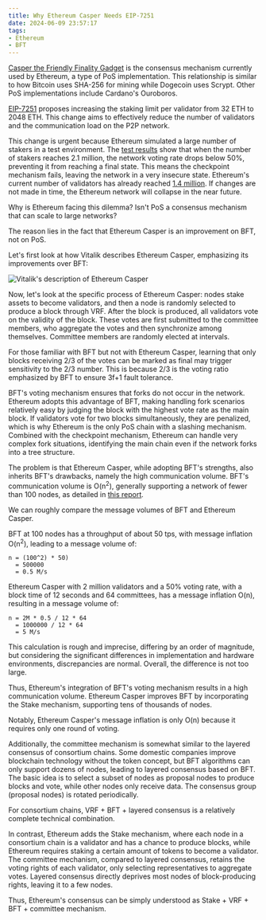 ```yaml
---
title: Why Ethereum Casper Needs EIP-7251
date: 2024-06-09 23:57:17
tags:
- Ethereum
- BFT
---
```


[Casper the Friendly Finality Gadget](https://arxiv.org/abs/1710.09437) is the consensus mechanism currently used by Ethereum, a type of PoS implementation. This relationship is similar to how Bitcoin uses SHA-256 for mining while Dogecoin uses Scrypt. Other PoS implementations include Cardano's Ouroboros.

[EIP-7251](https://eips.ethereum.org/EIPS/eip-7251) proposes increasing the staking limit per validator from 32 ETH to 2048 ETH. This change aims to effectively reduce the number of validators and the communication load on the P2P network.

This change is urgent because Ethereum simulated a large number of stakers in a test environment. The [test results](https://notes.ethereum.org/@parithosh/bigboi-beaconchain-test-2) show that when the number of stakers reaches 2.1 million, the network voting rate drops below 50%, preventing it from reaching a final state. This means the checkpoint mechanism fails, leaving the network in a very insecure state. Ethereum's current number of validators has already reached [1.4 million](https://beaconscan.com/stat/validator). If changes are not made in time, the Ethereum network will collapse in the near future.

Why is Ethereum facing this dilemma? Isn't PoS a consensus mechanism that can scale to large networks?

The reason lies in the fact that Ethereum Casper is an improvement on BFT, not on PoS.

Let's first look at how Vitalik describes Ethereum Casper, emphasizing its improvements over BFT:

![Vitalik's description of Ethereum Casper](1.png)

Now, let's look at the specific process of Ethereum Casper: nodes stake assets to become validators, and then a node is randomly selected to produce a block through VRF. After the block is produced, all validators vote on the validity of the block. These votes are first submitted to the committee members, who aggregate the votes and then synchronize among themselves. Committee members are randomly elected at intervals.

For those familiar with BFT but not with Ethereum Casper, learning that only blocks receiving 2/3 of the votes can be marked as final may trigger sensitivity to the 2/3 number. This is because 2/3 is the voting ratio emphasized by BFT to ensure 3f+1 fault tolerance.

BFT's voting mechanism ensures that forks do not occur in the network. Ethereum adopts this advantage of BFT, making handling fork scenarios relatively easy by judging the block with the highest vote rate as the main block. If validators vote for two blocks simultaneously, they are penalized, which is why Ethereum is the only PoS chain with a slashing mechanism. Combined with the checkpoint mechanism, Ethereum can handle very complex fork situations, identifying the main chain even if the network forks into a tree structure.

The problem is that Ethereum Casper, while adopting BFT's strengths, also inherits BFT's drawbacks, namely the high communication volume. BFT's communication volume is O(n<sup>2</sup>), generally supporting a network of fewer than 100 nodes, as detailed in [this report](https://ar5iv.labs.arxiv.org/html/2303.11045).

We can roughly compare the message volumes of BFT and Ethereum Casper.

BFT at 100 nodes has a throughput of about 50 tps, with message inflation O(n<sup>2</sup>), leading to a message volume of:

```
n = (100^2) * 50)
  = 500000
  = 0.5 M/s
```

Ethereum Casper with 2 million validators and a 50% voting rate, with a block time of 12 seconds and 64 committees, has a message inflation O(n), resulting in a message volume of:


```
n = 2M * 0.5 / 12 * 64
  = 1000000 / 12 * 64
  = 5 M/s
```

This calculation is rough and imprecise, differing by an order of magnitude, but considering the significant differences in implementation and hardware environments, discrepancies are normal. Overall, the difference is not too large.

Thus, Ethereum's integration of BFT's voting mechanism results in a high communication volume. Ethereum Casper improves BFT by incorporating the Stake mechanism, supporting tens of thousands of nodes.

Notably, Ethereum Casper's message inflation is only O(n) because it requires only one round of voting.

Additionally, the committee mechanism is somewhat similar to the layered consensus of consortium chains. Some domestic companies improve blockchain technology without the token concept, but BFT algorithms can only support dozens of nodes, leading to layered consensus based on BFT. The basic idea is to select a subset of nodes as proposal nodes to produce blocks and vote, while other nodes only receive data. The consensus group (proposal nodes) is rotated periodically.

For consortium chains, VRF + BFT + layered consensus is a relatively complete technical combination.

In contrast, Ethereum adds the Stake mechanism, where each node in a consortium chain is a validator and has a chance to produce blocks, while Ethereum requires staking a certain amount of tokens to become a validator. The committee mechanism, compared to layered consensus, retains the voting rights of each validator, only selecting representatives to aggregate votes. Layered consensus directly deprives most nodes of block-producing rights, leaving it to a few nodes.

Thus, Ethereum's consensus can be simply understood as Stake + VRF + BFT + committee mechanism.
